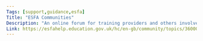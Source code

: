 ```yaml
---
Tags: [support,guidance,esfa]
Title: "ESFA Communities"
Description: "An online forum for training providers and others involved in submitting ILR data."
Link: https://esfahelp.education.gov.uk/hc/en-gb/community/topics/360000847259-Training-Providers?sort_by=recent_activity
---
```

